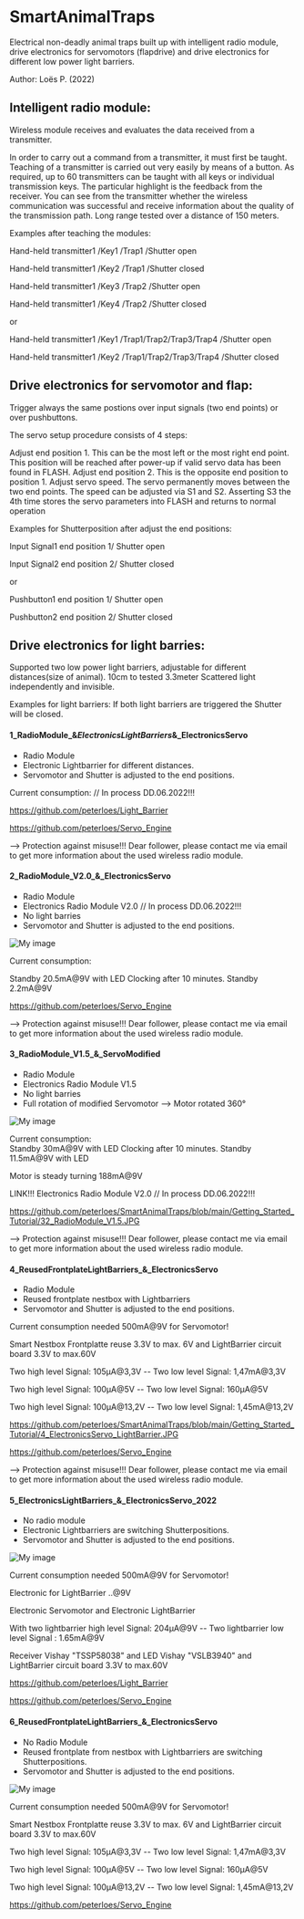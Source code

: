 # SmartAnimalTraps
Electrical non-deadly animal traps built up with intelligent radio module, drive electronics for servomotors
(flapdrive) and drive electronics for different low power light barriers.

Author: Loës P. (2022)



## Intelligent radio module:

Wireless module receives and evaluates the data received from a transmitter.

In order to carry out a command from a transmitter, it must first be taught.
Teaching of a transmitter is carried out very easily by means of a button.
As required, up to 60 transmitters can be taught with all keys or individual transmission keys.
The particular highlight is the feedback from the receiver. You can see from the transmitter
whether the wireless communication was successful and receive information about the quality of the transmission path.
Long range tested over a distance of 150 meters.

Examples after teaching the modules:
 
Hand-held transmitter1 /Key1 /Trap1 /Shutter open

Hand-held transmitter1 /Key2 /Trap1 /Shutter closed

Hand-held transmitter1 /Key3 /Trap2 /Shutter open

Hand-held transmitter1 /Key4 /Trap2 /Shutter closed
 
or 
 
Hand-held transmitter1 /Key1 /Trap1/Trap2/Trap3/Trap4 /Shutter open

Hand-held transmitter1 /Key2 /Trap1/Trap2/Trap3/Trap4 /Shutter closed


## Drive electronics for servomotor and flap:

Trigger always the same postions over input signals (two end points) or over pushbuttons.

The servo setup procedure consists of 4 steps:

Adjust end position 1. This can be the most left or the most right end point. This position will be reached after power-up if valid servo data has been found in FLASH.
Adjust end position 2. This is the opposite end position to position 1.
Adjust servo speed. The servo permanently moves between the two end points. The speed can be adjusted via S1 and S2.
Asserting S3 the 4th time stores the servo parameters into FLASH and returns to normal operation

Examples for Shutterposition after adjust the end positions:

Input Signal1 end position 1/ Shutter open

Input Signal2 end position 2/ Shutter closed

or 

Pushbutton1 end position 1/ Shutter open

Pushbutton2 end position 2/ Shutter closed


## Drive electronics for light barries:

Supported two low power light barriers, adjustable for different distances(size of animal). 10cm to tested 3.3meter
Scattered light independently and invisible.

Examples for light barriers:
If both light barriers are triggered the Shutter will be closed.


#### 1_RadioModule_&_ElectronicsLightBarriers_&_ElectronicsServo 
- Radio Module 
- Electronic Lightbarrier for different distances.
- Servomotor and Shutter is adjusted to the end positions.

Current consumption: // In process DD.06.2022!!!

https://github.com/peterloes/Light_Barrier

https://github.com/peterloes/Servo_Engine

--> Protection against misuse!!! Dear follower, please contact me via email to get more information about the used wireless radio module. 

#### 2_RadioModule_V2.0_&_ElectronicsServo
- Radio Module
- Electronics Radio Module V2.0 // In process DD.06.2022!!!
- No light barries
- Servomotor and Shutter is adjusted to the end positions.

![My image](https://github.com/peterloes/SmartAnimalTraps/blob/main/Getting_Started_Tutorial/21_Anschluss_1.JPG)

Current consumption:  

Standby 20.5mA@9V with LED
Clocking after 10 minutes.
Standby 2.2mA@9V

https://github.com/peterloes/Servo_Engine

--> Protection against misuse!!! Dear follower, please contact me via email to get more information about the used wireless radio module. 


#### 3_RadioModule_V1.5_&_ServoModified
- Radio Module
- Electronics Radio Module V1.5
- No light barries
- Full rotation of modified Servomotor --> Motor rotated 360°

![My image](https://github.com/peterloes/SmartAnimalTraps/blob/main/Getting_Started_Tutorial/31_RadioModuleV1.5_ServoModified.JPG)

Current consumption:  
Standby 30mA@9V with LED
Clocking after 10 minutes.
Standby 11.5mA@9V with LED

Motor is steady turning 188mA@9V

LINK!!! Electronics Radio Module V2.0 // In process DD.06.2022!!!

https://github.com/peterloes/SmartAnimalTraps/blob/main/Getting_Started_Tutorial/32_RadioModule_V1.5.JPG

--> Protection against misuse!!! Dear follower, please contact me via email to get more information about the used wireless radio module. 


#### 4_ReusedFrontplateLightBarriers_&_ElectronicsServo
- Radio Module
- Reused frontplate nestbox with Lightbarriers
- Servomotor and Shutter is adjusted to the end positions.

Current consumption needed 500mA@9V for Servomotor!

Smart Nestbox Frontplatte reuse 3.3V to max. 6V and LightBarrier circuit board 3.3V to max.60V 

Two high level Signal: 105µA@3,3V  -- Two low  level Signal: 1,47mA@3,3V

Two high level Signal: 100µA@5V    -- Two low  level Signal: 160µA@5V

Two high level Signal: 100µA@13,2V -- Two low  level Signal: 1,45mA@13,2V

https://github.com/peterloes/SmartAnimalTraps/blob/main/Getting_Started_Tutorial/4_ElectronicsServo_LightBarrier.JPG

https://github.com/peterloes/Servo_Engine

--> Protection against misuse!!! Dear follower, please contact me via email to get more information about the used wireless radio module. 


#### 5_ElectronicsLightBarriers_&_ElectronicsServo_2022
- No radio module
- Electronic Lightbarriers are switching Shutterpositions.
- Servomotor and Shutter is adjusted to the end positions.

![My image](https://github.com/peterloes/SmartAnimalTraps/blob/main/Getting_Started_Tutorial/5_ElectronicsLightBarrier_ElectronicsServo.jpg)

Current consumption needed 500mA@9V for Servomotor!

Electronic for LightBarrier ..@9V

Electronic Servomotor and Electronic LightBarrier

With two lightbarrier high level Signal: 204µA@9V -- Two lightbarrier low level Signal : 1.65mA@9V

Receiver Vishay "TSSP58038" and LED Vishay "VSLB3940" and LightBarrier circuit board 3.3V to max.60V 


https://github.com/peterloes/Light_Barrier

https://github.com/peterloes/Servo_Engine


#### 6_ReusedFrontplateLightBarriers_&_ElectronicsServo
- No Radio Module
- Reused frontplate from nestbox with Lightbarriers are switching Shutterpositions.
- Servomotor and Shutter is adjusted to the end positions.

![My image](https://github.com/peterloes/SmartAnimalTraps/blob/main/Getting_Started_Tutorial/6_ReusedFrontplateLightBarriers_ElectronicsServo.JPG)

Current consumption needed 500mA@9V for Servomotor!

Smart Nestbox Frontplatte reuse 3.3V to max. 6V and LightBarrier circuit board 3.3V to max.60V 

Two high level Signal: 105µA@3,3V  -- Two low  level Signal: 1,47mA@3,3V

Two high level Signal: 100µA@5V    -- Two low  level Signal: 160µA@5V

Two high level Signal: 100µA@13,2V -- Two low  level Signal: 1,45mA@13,2V


https://github.com/peterloes/Servo_Engine
